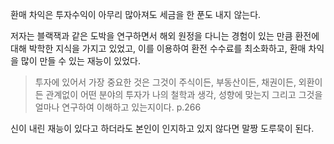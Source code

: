 환매 차익은 투자수익이 아무리 많아져도 세금을 한 푼도 내지 않는다.

저자는 블랙잭과 같은 도박을 연구하면서 해외 원정을 다니는 경험이 있는 만큼 환전에 대해 박학한 지식을 가지고 있었고, 이를 이용하여 환전 수수료를 최소화하고, 환매 차익을 많이 만들 수 있는 재능이 있었다.

> 투자에 있어서 가장 중요한 것은 그것이 주식이든, 부동산이든, 채권이든, 외환이든 관계없이 어떤 분야의 투자가 나의 철학과 생각, 성향에 맞는지 그리고 그것을 얼마나 연구하여 이해하고 있는지이다. p.266

신이 내린 재능이 있다고 하더라도 본인이 인지하고 있지 않다면 말짱 도루묵이 된다.
